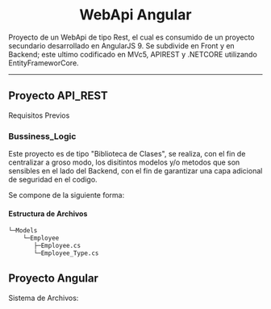 <p>
    <h1 align="center"> WebApi Angular </h1>
</p>

Proyecto de un WebApi de tipo Rest, el cual es consumido de un proyecto secundario desarrollado en AngularJS 9. Se subdivide en Front y en Backend; este ultimo codificado en MVc5, APIREST y .NETCORE utilizando EntityFrameworCore.

<hr>

## Proyecto API_REST

Requisitos Previos


### Bussiness_Logic

Este proyecto es de tipo "Biblioteca de Clases", se realiza, con el fin de centralizar a groso modo, los disitintos modelos y/o metodos que son sensibles en el lado del Backend, con el fin de garantizar una capa adicional de seguridad en el codigo.

Se compone de la siguiente forma:

#### Estructura de Archivos

```bash
└─Models
    └─Employee
       ├─Employee.cs
       └─Employee_Type.cs
```

## Proyecto Angular

Sistema de Archivos:
